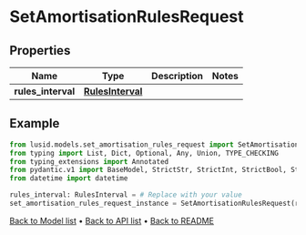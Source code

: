 # SetAmortisationRulesRequest

## Properties
Name | Type | Description | Notes
------------ | ------------- | ------------- | -------------
**rules_interval** | [**RulesInterval**](RulesInterval.md) |  | 
## Example

```python
from lusid.models.set_amortisation_rules_request import SetAmortisationRulesRequest
from typing import List, Dict, Optional, Any, Union, TYPE_CHECKING
from typing_extensions import Annotated
from pydantic.v1 import BaseModel, StrictStr, StrictInt, StrictBool, StrictFloat, StrictBytes, Field, validator, ValidationError, conlist, constr
from datetime import datetime

rules_interval: RulesInterval = # Replace with your value
set_amortisation_rules_request_instance = SetAmortisationRulesRequest(rules_interval=rules_interval)

```

[Back to Model list](../README.md#documentation-for-models) &#8226; [Back to API list](../README.md#documentation-for-api-endpoints) &#8226; [Back to README](../README.md)

